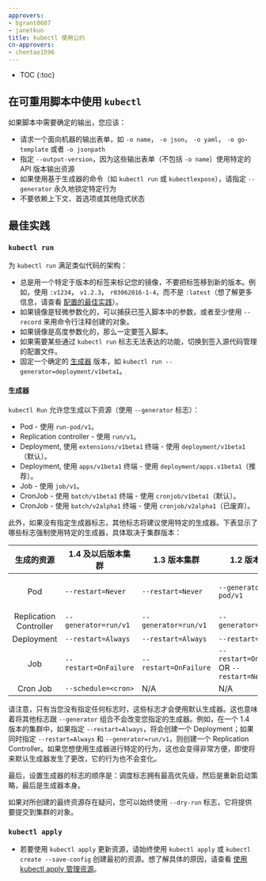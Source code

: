 ```yaml
---
approvers:
- bgrant0607
- janetkuo
title: kubectl 使用公约
cn-approvers:
- chentao1596
---
```

<!--
---
approvers:
- bgrant0607
- janetkuo
title: kubectl Usage Conventions
---
-->

* TOC
{:toc}

<!--
## Using `kubectl` in Reusable Scripts
-->
## 在可重用脚本中使用 `kubectl`

<!--
If you need stable output in a script, you should:
-->
如果脚本中需要确定的输出，您应该：

<!--
* Request one of the machine-oriented output forms, such as `-o name`, `-o json`, `-o yaml`, `-o go-template`, or `-o jsonpath`
* Specify `--output-version`, since those output forms (other than `-o name`) output the resource using a particular API version
* Specify `--generator` to pin to a specific behavior forever, if using generator-based commands (such as `kubectl run` or `kubectl expose`)
* Don't rely on context, preferences, or other implicit state
-->
* 请求一个面向机器的输出表单，如 `-o name`， `-o json`， `-o yaml`， `-o go-template` 或者 `-o jsonpath`
* 指定 `--output-version`，因为这些输出表单（不包括 `-o name`）使用特定的 API 版本输出资源
* 如果使用基于生成器的命令（如 `kubectl run` 或 `kubectlexpose`），请指定 `--generator` 永久地锁定特定行为
* 不要依赖上下文、首选项或其他隐式状态

<!--
## Best Practices
-->
## 最佳实践

### `kubectl run`

<!--
In order for `kubectl run` to satisfy infrastructure as code:
-->
为 `kubectl run` 满足类似代码的架构：

<!--
* Always tag your image with a version-specific tag and don't move that tag to a new version. For example, use `:v1234`, `v1.2.3`, `r03062016-1-4`, rather than `:latest` (see [Best Practices for Configuration](/docs/concepts/configuration/overview/#container-images) for more information).
* If the image is lightly parameterized, capture the parameters in a checked-in script, or at least use `--record`to annotate the created objects with the command line.
* If the image is heavily parameterized, definitely check in the script.
* If features are needed that are not expressible via `kubectl run` flags, switch to configuration files checked into source control.
* Pin to a specific [generator](#generators) version, such as `kubectl run --generator=deployment/v1beta1`.
-->
* 总是用一个特定于版本的标签来标记您的镜像，不要把标签移到新的版本。例如，使用 `:v1234`， `v1.2.3`， `r03062016-1-4`，而不是 `:latest`（想了解更多信息，请查看 [配置的最佳实践](/docs/concepts/configuration/overview/#container-images)）。
* 如果镜像是轻微参数化的，可以捕获已签入脚本中的参数，或者至少使用 `--record` 来用命令行注释创建的对象。
* 如果镜像是高度参数化的，那么一定要签入脚本。
* 如果需要某些通过 `kubectl run` 标志无法表达的功能，切换到签入源代码管理的配置文件。
* 固定一个确定的 [生成器](#generators) 版本，如 `kubectl run --generator=deployment/v1beta1`。

<!--
#### Generators
-->
#### 生成器

<!--
`kubectl run` allows you to generate the following resources (using `--generator` flag):
-->
`kubectl Run` 允许您生成以下资源（使用 `--generator` 标志）：

<!--
* Pod - use `run-pod/v1`.
* Replication controller - use `run/v1`.
* Deployment, using `extensions/v1beta1` endpoint - use `deployment/v1beta1` (default).
* Deployment, using `apps/v1beta1` endpoint - use `deployment/apps.v1beta1` (recommended).
* Job - use `job/v1`.
* CronJob - using `batch/v1beta1` endpoint - use `cronjob/v1beta1`(default).
* CronJob - using `batch/v2alpha1` endpoint - use `cronjob/v2alpha1` (deprecated).
-->
* Pod - 使用 `run-pod/v1`。
* Replication controller - 使用 `run/v1`。
* Deployment, 使用 `extensions/v1beta1` 终端 - 使用 `deployment/v1beta1`（默认）。
* Deployment, 使用 `apps/v1beta1` 终端 - 使用 `deployment/apps.v1beta1`（推荐）。
* Job - 使用 `job/v1`。
* CronJob - 使用 `batch/v1beta1` 终端 - 使用 `cronjob/v1beta1`（默认）。
* CronJob - 使用 `batch/v2alpha1` 终端 - 使用 `cronjob/v2alpha1`（已废弃）。

<!--
Additionally, if you didn't specify a generator flag, other flags will suggest using
a specific generator.  Below table shows which flags force using specific generators,
depending on your cluster version:
-->
此外，如果没有指定生成器标志，其他标志将建议使用特定的生成器。下表显示了哪些标志强制使用特定的生成器，具体取决于集群版本：

<!--
|   Generated Resource   | Cluster v1.4 and later | Cluster v1.3          | Cluster v1.2                               | Cluster v1.1 and earlier                   |
|:----------------------:|------------------------|-----------------------|--------------------------------------------|--------------------------------------------|
| Pod                    | `--restart=Never`      | `--restart=Never`     | `--generator=run-pod/v1`                   | `--restart=OnFailure` OR `--restart=Never` |
| Replication Controller | `--generator=run/v1`   | `--generator=run/v1`  | `--generator=run/v1`                       | `--restart=Always`                         |
| Deployment             | `--restart=Always`     | `--restart=Always`    | `--restart=Always`                         | N/A                                        |
| Job                    | `--restart=OnFailure`  | `--restart=OnFailure` | `--restart=OnFailure` OR `--restart=Never` | N/A                                        |
| Cron Job               | `--schedule=<cron>`    | N/A                   | N/A                                        | N/A                                        |
-->
|   生成的资源           | 1.4 及以后版本集群     | 1.3 版本集群          | 1.2 版本集群                               | 1.1 及更早版本集群                       |
|:----------------------:|------------------------|-----------------------|--------------------------------------------|--------------------------------------------|
| Pod                    | `--restart=Never`      | `--restart=Never`     | `--generator=run-pod/v1`                   | `--restart=OnFailure` OR `--restart=Never` |
| Replication Controller | `--generator=run/v1`   | `--generator=run/v1`  | `--generator=run/v1`                       | `--restart=Always`                         |
| Deployment             | `--restart=Always`     | `--restart=Always`    | `--restart=Always`                         | N/A                                        |
| Job                    | `--restart=OnFailure`  | `--restart=OnFailure` | `--restart=OnFailure` OR `--restart=Never` | N/A                                        |
| Cron Job               | `--schedule=<cron>`    | N/A                   | N/A                                        | N/A                                        |

<!--
Note that these flags will use a default generator only when you have not specified
any flag.  This also means that combining `--generator` with other flags won't
change the generator you specified. For example, in a 1.4 cluster, if you specify
`--restart=Always`, a Deployment will be created; if you specify `--restart=Always`
and `--generator=run/v1`, a Replication Controller will be created instead.
This becomes handy if you want to pin to a specific behavior with the generator,
even when the defaulted generator is changed in the future.
-->
请注意，只有当您没有指定任何标志时，这些标志才会使用默认生成器。这也意味着将其他标志跟 `--generator` 组合不会改变您指定的生成器。例如，在一个 1.4 版本的集群中，如果指定 `--restart=Always`，将会创建一个 Deployment；如果同时指定 `--restart=Always` 和 `--generator=run/v1`，则创建一个 Replication Controller。如果您想使用生成器进行特定的行为，这也会变得非常方便，即使将来默认生成器发生了更改，它的行为也不会变化。

<!--
Finally, the order in which flags set the generator is: schedule flag has the highest
priority, then restart policy and finally the generator itself.
-->
最后，设置生成器的标志的顺序是：调度标志拥有最高优先级，然后是重新启动策略，最后是生成器本身。

<!--
If in doubt about the final resource being created, you can always use `--dry-run`
flag, which will provide the object to be submitted to the cluster.
-->
如果对所创建的最终资源存在疑问，您可以始终使用 `--dry-run` 标志，它将提供要提交到集群的对象。


### `kubectl apply`

<!--
* To use `kubectl apply` to update resources, always create resources initially with `kubectl apply` or with `--save-config`. See [managing resources with kubectl apply](/docs/concepts/cluster-administration/manage-deployment/#kubectl-apply) for the reason behind it.
-->
* 若要使用 `kubectl apply` 更新资源，请始终使用 `kubectl apply` 或 `kubectl create --save-config` 创建最初的资源。想了解具体的原因，请查看 [使用 kubectl apply 管理资源](/docs/concepts/cluster-administration/manage-deployment/#kubectl-apply)。